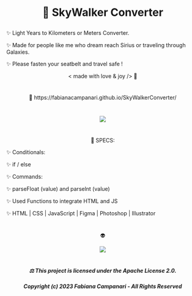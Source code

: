 # <p align="center"> 🚀 SkyWalker Converter </p>

✨ Light Years to Kilometers or Meters Converter. 

✨ Made for people like me who dream reach Sirius or traveling through Galaxies.
 
✨ Please fasten your seatbelt and travel safe ! 

 <p align="center"> < made with love & joy /> 🧡 </p>

#

<p align="center"> 🚀 https://fabianacampanari.github.io/SkyWalkerConverter/  </p>


#


<p align="center">
<img src="https://github.com/FabianaCampanari/SkyWalkerConverter/assets/113218619/89e93c46-bc08-4c4c-a27f-5e94b28b191b" />
</p>

#

<p align="center"> 📌 SPECS:

✨ Conditionals:

✨ if / else

✨ Commands: 
 
✨ parseFloat (value) and parselnt (value)

✨ Used Functions to integrate HTML and JS 

✨ HTML | CSS | JavaScript | Figma | Photoshop | Illustrator 

# 
 
 <p align="center"> 👽 </p>
 
 
 <p align="center">
 <img src="https://github.com/FabianaCampanari/SkyWalkerConverter/assets/113218619/95003bc6-a704-4b98-96f1-7873665bc8f9" />
 


 

  
#

#####  <p align="center"> ⚖︎ This project is licensed under the Apache License 2.0. </p>

#####  <p align="center"> Copyright (c) 2023 Fabiana Campanari - All Rights Reserved </p>

 














